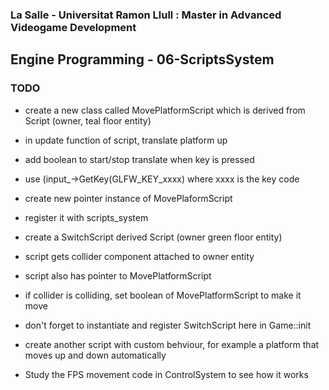 ### La Salle - Universitat Ramon Llull : Master in Advanced Videogame Development
## Engine Programming - 06-ScriptsSystem

### TODO 

- create a new class called MovePlatformScript which is derived from Script (owner, teal floor entity)
- in update function of script, translate platform up
- add boolean to start/stop translate when key is pressed 
 - use (input_->GetKey(GLFW_KEY_xxxx) where xxxx is the key code


- create new pointer instance of MovePlaformScript
- register it with scripts_system


- create a SwitchScript derived Script (owner green floor entity)
- script gets collider component attached to owner entity
- script also has pointer to MovePlatformScript
- if collider is colliding, set boolean of MovePlatformScript to make it move
- don't forget to instantiate and register SwitchScript here in Game::init

- create another script with custom behviour, for example a platform that moves up and down automatically

- Study the FPS movement code in ControlSystem to see how it works